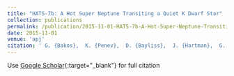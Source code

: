 ```yaml
---
title: "HATS-7b: A Hot Super Neptune Transiting a Quiet K Dwarf Star"
collection: publications
permalink: /publication/2015-11-01-HATS-7b-A-Hot-Super-Neptune-Transiting-a-Quiet-K-Dwarf-Star
date: 2015-11-01
venue: 'apj'
citation: ' G. {Bakos},  K. {Penev},  D. {Bayliss},  J. {Hartman},  G. {Zhou},  R. {Brahm},  L. {Mancini},  M. {de Val-Borro},  W. {Bhatti},  A. {Jord{\&apos;a}n},  M. {Rabus},  N. {Espinoza},  Z. {Csubry},  A. {Howard},  B. {Fulton},  L. {Buchhave},  S. {Ciceri},  T. {Henning},  B. {Schmidt},  H. {Isaacson},  R. {Noyes},  G. {Marcy},  V. {Suc},  A. {Howe},  A. {Burrows},  J. {L{\&apos;a}z{\&apos;a}r},  I. {Papp},  P. {S{\&apos;a}ri}, &quot;HATS-7b: A Hot Super Neptune Transiting a Quiet K Dwarf Star.&quot; apj, 2015.'
---
```

Use [Google Scholar](https://scholar.google.com/scholar?q=HATS+7b:+A+Hot+Super+Neptune+Transiting+a+Quiet+K+Dwarf+Star){:target="_blank"} for full citation
